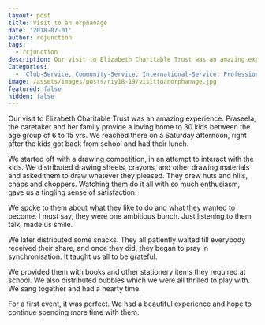 ```yaml
---
layout: post
title: Visit to an orphanage
date: '2018-07-01'
author: rcjunction
tags:
  - rcjunction
description: Our visit to Elizabeth Charitable Trust was an amazing experience.
Categories:
  - 'Club-Service, Community-Service, International-Service, Professional-Service'
image: /assets/images/posts/riy18-19/visittoanorphanage.jpg
featured: false
hidden: false
---
```

Our visit to Elizabeth Charitable Trust was an amazing experience. Praseela, the caretaker and her family provide a loving home to 30 kids between the age group of 6 to 15 yrs. We reached there on a Saturday afternoon, right after the kids got back from school and had their lunch. 

We started off with a drawing competition, in an attempt to interact with the kids. We distributed drawing sheets, crayons, and other drawing materials and asked them to draw whatever they pleased. They drew huts and hills, chaps and choppers. Watching them do it all with so much enthusiasm, gave us a tingling sense of satisfaction. 

We spoke to them about what they like to do and what they wanted to become. I must say, they were one ambitious bunch. Just listening to them talk, made us smile. 

We later distributed some snacks. They all patiently waited till everybody received their share, and once they did, they began to pray in synchronisation. It taught us all to be grateful. 

We provided them with books and other stationery items they required at school. We also distributed bubbles which we were all thrilled to play with. We sang together and had a hearty time.

For a first event, it was perfect. We had a beautiful experience and hope to continue spending more time with them.
